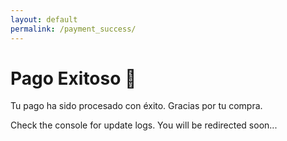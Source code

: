 ```yaml
---
layout: default
permalink: /payment_success/
---
```


# Pago Exitoso 🎉

Tu pago ha sido procesado con éxito. Gracias por tu compra.

<script>
  document.addEventListener('DOMContentLoaded', function () {
    console.log('Success page loaded.');
    
    const urlParams = new URLSearchParams(window.location.search);
    console.log('URL Parameters:', Object.fromEntries(urlParams.entries()));
    
    const paymentSuccess = urlParams.get('payment_success');
    const plan = urlParams.get('plan');
    
    if (paymentSuccess === 'true' && plan) {
      const user = netlifyIdentity.currentUser();
      if (user) {
        console.log('User found:', user);
        user.jwt().then((token) => {
          console.log('Token received. Attempting to update user metadata with plan:', plan);
          user.update({
            user_metadata: { subscription_plan: plan }
          })
          .then((updatedUser) => {
            console.log('Subscription plan updated successfully:', updatedUser);
            // window.location.href = '/dashboard'; // Uncomment once you confirm the update works
          })
          .catch((error) => {
            console.error('Error updating user metadata:', error);
          });
        });
      } else {
        console.error('No user logged in.');
      }
    } else {
      console.warn('Missing required query parameters (payment_success and/or plan).');
    }
  });
</script>

<p>Check the console for update logs. You will be redirected soon...</p>

<script>
  // Temporarily increase delay for debugging
  setTimeout(() => {
    window.location.href = '/dashboard';
  }, 30000); // 30 seconds
</script>
